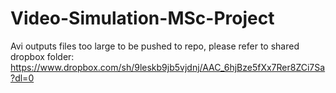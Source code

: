 # Video-Simulation-MSc-Project


Avi outputs files too large to be pushed to repo, please refer to shared dropbox folder: https://www.dropbox.com/sh/9leskb9jb5vjdnj/AAC_6hjBze5fXx7Rer8ZCi7Sa?dl=0
